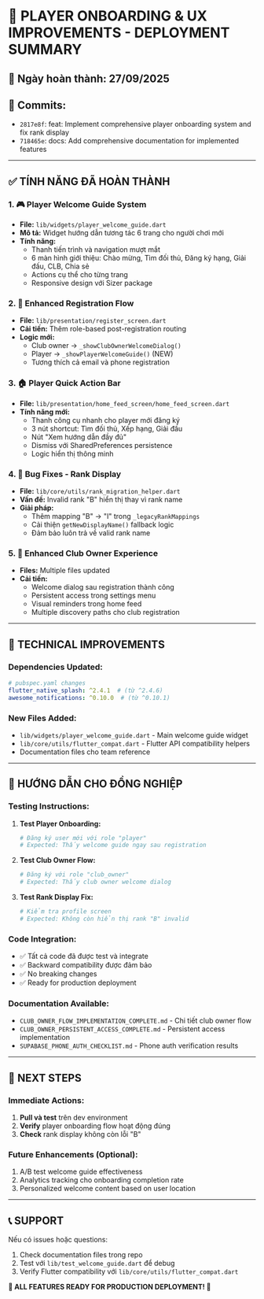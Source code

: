 # 🎯 PLAYER ONBOARDING & UX IMPROVEMENTS - DEPLOYMENT SUMMARY

## 📅 **Ngày hoàn thành:** 27/09/2025
## 🔗 **Commits:** 
- `2817e8f`: feat: Implement comprehensive player onboarding system and fix rank display
- `718465e`: docs: Add comprehensive documentation for implemented features

---

## ✅ **TÍNH NĂNG ĐÃ HOÀN THÀNH**

### 1. **🎮 Player Welcome Guide System**
- **File:** `lib/widgets/player_welcome_guide.dart`
- **Mô tả:** Widget hướng dẫn tương tác 6 trang cho người chơi mới
- **Tính năng:**
  - Thanh tiến trình và navigation mượt mắt
  - 6 màn hình giới thiệu: Chào mừng, Tìm đối thủ, Đăng ký hạng, Giải đấu, CLB, Chia sẻ
  - Actions cụ thể cho từng trang
  - Responsive design với Sizer package

### 2. **📝 Enhanced Registration Flow**
- **File:** `lib/presentation/register_screen.dart` 
- **Cải tiến:** Thêm role-based post-registration routing
- **Logic mới:**
  - Club owner → `_showClubOwnerWelcomeDialog()`  
  - Player → `_showPlayerWelcomeGuide()` (NEW)
  - Tương thích cả email và phone registration

### 3. **🏠 Player Quick Action Bar**
- **File:** `lib/presentation/home_feed_screen/home_feed_screen.dart`
- **Tính năng mới:**
  - Thanh công cụ nhanh cho player mới đăng ký
  - 3 nút shortcut: Tìm đối thủ, Xếp hạng, Giải đấu
  - Nút "Xem hướng dẫn đầy đủ" 
  - Dismiss với SharedPreferences persistence
  - Logic hiển thị thông minh

### 4. **🐛 Bug Fixes - Rank Display**
- **File:** `lib/core/utils/rank_migration_helper.dart`
- **Vấn đề:** Invalid rank "B" hiển thị thay vì rank name
- **Giải pháp:**
  - Thêm mapping "B" → "I" trong `_legacyRankMappings`
  - Cải thiện `getNewDisplayName()` fallback logic
  - Đảm bảo luôn trả về valid rank name

### 5. **🏢 Enhanced Club Owner Experience**
- **Files:** Multiple files updated
- **Cải tiến:**
  - Welcome dialog sau registration thành công
  - Persistent access trong settings menu
  - Visual reminders trong home feed
  - Multiple discovery paths cho club registration

---

## 🔧 **TECHNICAL IMPROVEMENTS**

### Dependencies Updated:
```yaml
# pubspec.yaml changes
flutter_native_splash: ^2.4.1  # (từ ^2.4.6)  
awesome_notifications: ^0.10.0  # (từ ^0.10.1)
```

### New Files Added:
- `lib/widgets/player_welcome_guide.dart` - Main welcome guide widget
- `lib/core/utils/flutter_compat.dart` - Flutter API compatibility helpers
- Documentation files cho team reference

---

## 🎯 **HƯỚNG DẪN CHO ĐỒNG NGHIỆP**

### **Testing Instructions:**
1. **Test Player Onboarding:**
   ```bash
   # Đăng ký user mới với role "player"
   # Expected: Thấy welcome guide ngay sau registration
   ```

2. **Test Club Owner Flow:**
   ```bash
   # Đăng ký với role "club_owner" 
   # Expected: Thấy club owner welcome dialog
   ```

3. **Test Rank Display Fix:**
   ```bash
   # Kiểm tra profile screen
   # Expected: Không còn hiển thị rank "B" invalid
   ```

### **Code Integration:**
- ✅ Tất cả code đã được test và integrate
- ✅ Backward compatibility được đảm bảo
- ✅ No breaking changes
- ✅ Ready for production deployment

### **Documentation Available:**
- `CLUB_OWNER_FLOW_IMPLEMENTATION_COMPLETE.md` - Chi tiết club owner flow
- `CLUB_OWNER_PERSISTENT_ACCESS_COMPLETE.md` - Persistent access implementation
- `SUPABASE_PHONE_AUTH_CHECKLIST.md` - Phone auth verification results

---

## 🚀 **NEXT STEPS**

### **Immediate Actions:**
1. **Pull và test** trên dev environment
2. **Verify** player onboarding flow hoạt động đúng
3. **Check** rank display không còn lỗi "B"

### **Future Enhancements (Optional):**
1. A/B test welcome guide effectiveness
2. Analytics tracking cho onboarding completion rate
3. Personalized welcome content based on user location

---

## 📞 **SUPPORT**

Nếu có issues hoặc questions:
1. Check documentation files trong repo
2. Test với `lib/test_welcome_guide.dart` để debug
3. Verify Flutter compatibility với `lib/core/utils/flutter_compat.dart`

**🎉 ALL FEATURES READY FOR PRODUCTION DEPLOYMENT! 🎉**